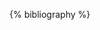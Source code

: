 <!-- ---
layout: page
permalink: /publications/
title: publications
description:  Full conference papers in reversed chronological order.  A full publication list including workshop and demo papers appears in Google Scholar
nav: true
nav_order: 2
--- -->

<!-- _pages/publications.md -->
<div class="publications">

{% bibliography %}

</div>
